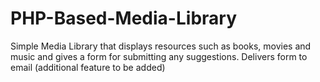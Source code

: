 # PHP-Based-Media-Library
Simple Media Library that displays resources such as books, movies and music and gives a form for submitting any suggestions.
Delivers form to email (additional feature to be added)
